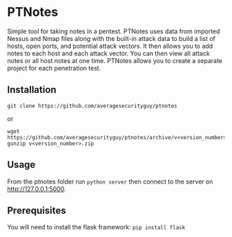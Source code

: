 # PTNotes
Simple tool for taking notes in a pentest. PTNotes uses data from imported Nessus and Nmap files along with the built-in attack data to build a list of hosts, open ports, and potential attack vectors. It then allows you to add notes to each host and each attack vector. You can then view all attack notes or all host notes at one time. PTNotes allows you to create a separate project for each penetration test.

## Installation
`git clone https://github.com/averagesecurityguy/ptnotes`

or

```
wget https://github.com/averagesecurityguy/ptnotes/archive/v<version_number>.zip
gunzip v<version_number>.zip
```

## Usage

From the ptnotes folder run `python server` then connect to the server on http://127.0.0.1:5000.

## Prerequisites
You will need to install the flask framework: `pip install flask`
